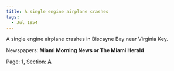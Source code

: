 ```yaml
---  
title: A single engine airplane crashes  
tags:  
  - Jul 1954  
---  
```

  
A single engine airplane crashes in Biscayne Bay near Virginia Key.  
  
Newspapers: **Miami Morning News or The Miami Herald**  
  
Page: **1**, Section: **A** 
